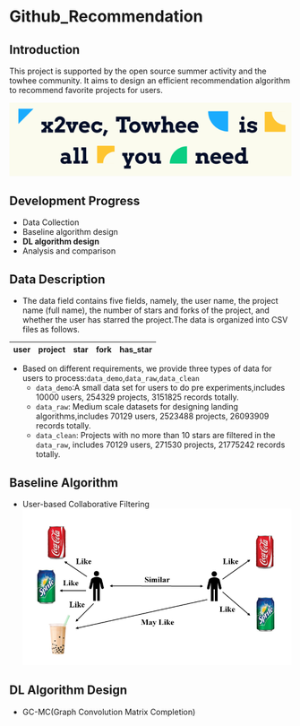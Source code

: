 # Github_Recommendation
## Introduction
This project is supported by the open source summer activity and the towhee community. It aims to design an efficient recommendation algorithm to recommend favorite projects for users.

![image](Image/towhee.png)

## Development Progress
* Data Collection
* Baseline algorithm design
* **DL algorithm design**
* Analysis and comparison

## Data Description
* The data field contains five fields, namely, the user name, the project name (full name), the number of stars and forks of the project, and whether the user has starred the project.The data is organized into CSV files as follows.

| user | project | star | fork | has_star |
| ---- | ---- | ---- |---- |---- |

* Based on different requirements, we provide three types of data for users to process:`data_demo`,`data_raw`,`data_clean`
    - `data_demo`:A small data set for users to do pre experiments,includes 10000 users, 254329 projects, 3151825 records totally.
    - `data_raw`: Medium scale datasets for designing landing algorithms,includes 70129 users, 2523488 projects, 26093909 records totally.
    - `data_clean`: Projects with no more than 10 stars are filtered in the `data_raw`, includes 70129 users, 271530 projects, 21775242 records totally.

## Baseline Algorithm
* User-based Collaborative Filtering
![image](Image/UbCF.png)

## DL Algorithm Design
* GC-MC(Graph Convolution Matrix Completion)

